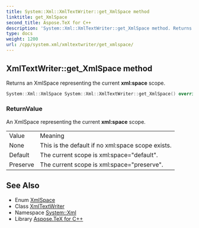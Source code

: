 ```yaml
---
title: System::Xml::XmlTextWriter::get_XmlSpace method
linktitle: get_XmlSpace
second_title: Aspose.TeX for C++
description: 'System::Xml::XmlTextWriter::get_XmlSpace method. Returns an XmlSpace representing the current xml:space scope in C++.'
type: docs
weight: 1200
url: /cpp/system.xml/xmltextwriter/get_xmlspace/
---
```

## XmlTextWriter::get_XmlSpace method


Returns an XmlSpace representing the current **xml:space** scope.

```cpp
System::Xml::XmlSpace System::Xml::XmlTextWriter::get_XmlSpace() override
```


### ReturnValue

An XmlSpace representing the current **xml:space** scope.

|||
|-|-|
|Value |Meaning |
|None |This is the default if no xml:space scope exists. |
|Default |The current scope is xml:space="default". |
|Preserve |The current scope is xml:space="preserve". |

## See Also

* Enum [XmlSpace](../../xmlspace/)
* Class [XmlTextWriter](../)
* Namespace [System::Xml](../../)
* Library [Aspose.TeX for C++](../../../)
